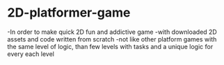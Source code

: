 # 2D-platformer-game
-In order to make quick 2D fun and addictive game
-with downloaded 2D assets and code written from scratch
-not like other platform games with the same level of logic, than few levels with tasks and a unique logic for every each level
